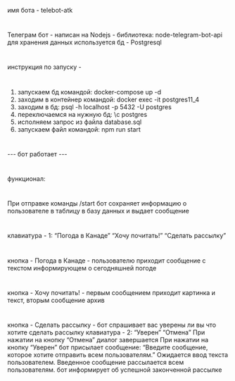 имя бота - telebot-atk
#
Телеграм бот -  написан на Nodejs - библиотекa: node-telegram-bot-api
для хранения данных используется бд - Postgresql
#
инструкция по запуску - 
#
1) запускаем бд командой: docker-compose up -d
2) заходим в контейнер командой: docker exec -it postgres11_4
3) заходим в бд: psql -h localhost -p 5432 -U postgres
4) переключаемся на нужную бд: \c postgres
5) исполняем запрос из файла database.sql
6) запускаем файл командой: npm run start
#
--- бот работает ---
#
#
функционал:
#
При отправке команды /start бот сохраняет информацию о пользователе в таблицу в базу данных и
выдает сообщение
#
клавиатура - 1:
“Погода в Канаде”
“Хочу почитать!”
“Сделать рассылку”
#
кнопка - Погода в Канаде - пользователю приходит сообщение с текстом информирующем о сегодняшней погоде
#
кнопка - Хочу почитать! - первым сообщением приходит картинка и текст, вторым сообщение архив
#
кнопка - Сделать рассылку - бот спрашивает вас уверены ли вы что хотите сделать рассылку
клавиатура - 2:
“Уверен”
“Отмена”
При нажатии на кнопку “Отмена” диалог завершается
При нажатии на кнопку “Уверен” бот присылает сообщение:
“Введите сообщение, которое хотите отправить всем пользователям.”
Ожидается ввод текста пользователем.
Введенное сообщение рассылается всем пользователям.
бот информирует об успешной законченной рассылке
